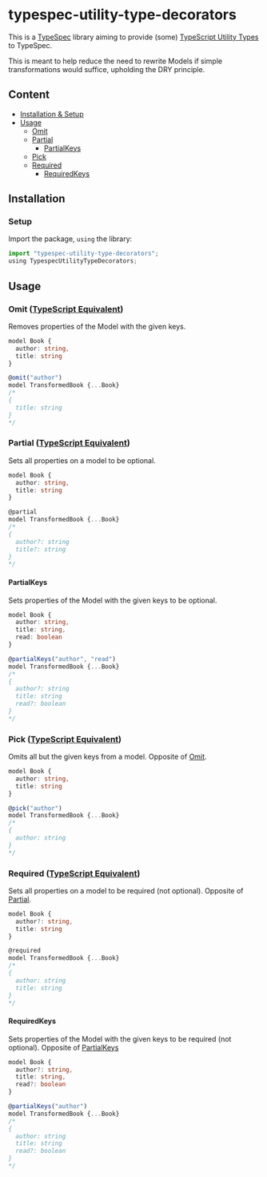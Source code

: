 # typespec-utility-type-decorators

This is a [TypeSpec](https://typespec.io) library aiming to provide
(some) [TypeScript Utility Types](https://www.typescriptlang.org/docs/handbook/utility-types.htm)
to TypeSpec.

This is meant to help reduce the need to rewrite Models if simple transformations
would suffice, upholding the DRY principle.

## Content

- [Installation & Setup](#installation)
- [Usage](#usage)
  - [Omit](#omit-typescript-equivalent)
  - [Partial](#partial-typescript-equivalent)
    - [PartialKeys](#partialkeys)
  - [Pick](#pick-typescript-equivalent)
  - [Required](#required-typescript-equivalent)
    - [RequiredKeys](#requiredkeys)

## Installation

### Setup

Import the package, `using` the library:

```ts
import "typespec-utility-type-decorators";
using TypespecUtilityTypeDecorators;
```

## Usage

### Omit ([TypeScript Equivalent](https://www.typescriptlang.org/docs/handbook/utility-types.html#omittype-keys))

Removes properties of the Model with the given keys.

```ts
model Book {
  author: string,
  title: string
}

@omit("author")
model TransformedBook {...Book}
/*
{
  title: string
}
*/
```

### Partial ([TypeScript Equivalent](https://www.typescriptlang.org/docs/handbook/utility-types.html#partialtype))

Sets all properties on a model to be optional.

```ts
model Book {
  author: string,
  title: string
}

@partial
model TransformedBook {...Book}
/*
{
  author?: string
  title?: string
}
*/
```

#### PartialKeys

Sets properties of the Model with the given keys to be optional.

```ts
model Book {
  author: string,
  title: string,
  read: boolean
}

@partialKeys("author", "read")
model TransformedBook {...Book}
/*
{
  author?: string
  title: string
  read?: boolean
}
*/
```

### Pick ([TypeScript Equivalent](https://www.typescriptlang.org/docs/handbook/utility-types.html#picktype-keys))

Omits all but the given keys from a model. Opposite of [Omit](#omit-typescript-equivalent).

```ts
model Book {
  author: string,
  title: string
}

@pick("author")
model TransformedBook {...Book}
/*
{
  author: string
}
*/
```

### Required ([TypeScript Equivalent](https://www.typescriptlang.org/docs/handbook/utility-types.html#requiredtype))

Sets all properties on a model to be required (not optional). Opposite of [Partial](#partial-typescript-equivalent).

```ts
model Book {
  author?: string,
  title: string
}

@required
model TransformedBook {...Book}
/*
{
  author: string
  title: string
}
*/
```

#### RequiredKeys

Sets properties of the Model with the given keys to be required (not optional). Opposite of [PartialKeys](#partialkeys)

```ts
model Book {
  author?: string,
  title: string,
  read?: boolean
}

@partialKeys("author")
model TransformedBook {...Book}
/*
{
  author: string
  title: string
  read?: boolean
}
*/
```
